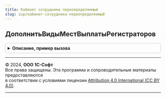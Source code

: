 ```yaml
---
title: Кабинет сотрудника переопределяемый
slug: zup/кабинет-сотрудника-переопределяемый
---
```



## ДополнитьВидыМестВыплатыРегистраторов
<details style="margin: 1em 0; padding: 0.5em; border: 1px solid #ccc; border-radius: 6px;">

<summary style="font-weight: bold; cursor: pointer;">Описание, пример вызова</summary>

```bsl

// Дополняет соответствие ВидыМестВыплатыРегистраторов сведениями о виде места выплаты зарплаты по переданным документам.
//
// Параметры:
// 		ВидыМестВыплатыРегистраторов - Соответствие - дополняется видом места выплаты документов,
// 		переданных в параметре РегистраторыВыплат
// 			* Ключ - ДокументСсылка
// 			* Значение - ПеречислениеСсылка.ВидыМестВыплатыЗарплаты.
// 		РегистраторыВыплат - Массив - ссылки на документы, для которых необходимо определить вид места выплаты зарплаты.
//
Процедура ДополнитьВидыМестВыплатыРегистраторов(ВидыМестВыплатыРегистраторов, РегистраторыВыплат) Экспорт
```

Пример вызова
```bsl
КабинетСотрудникаПереопределяемый.ДополнитьВидыМестВыплатыРегистраторов(ВидыМестВыплатыРегистраторов, РегистраторыВыплат) 
```
</details>

---

© 2024, **ООО 1С-Софт**  
Все права защищены. Эта программа и сопроводительные материалы предоставляются  
в соответствии с условиями лицензии [Attribution 4.0 International (CC BY 4.0)](https://creativecommons.org/licenses/by/4.0/legalcode).

---
